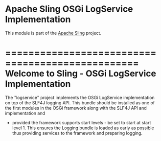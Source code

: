 # Apache Sling OSGi LogService Implementation

This module is part of the [Apache Sling](https://sling.apache.org) project.

=================================================
Welcome to Sling - OSGi LogService Implementation
=================================================

The "logservice" project implements the OSGi LogService implementation on top
of the SLF4J logging API. This bundle should be installed as one of the first
modules in the OSGi framework along with the SLF4J API and implementation and
- provided the framework supports start levels - be set to start at start
level 1. This ensures the Logging bundle is loaded as early as possible thus
providing services to the framework and preparing logging.
